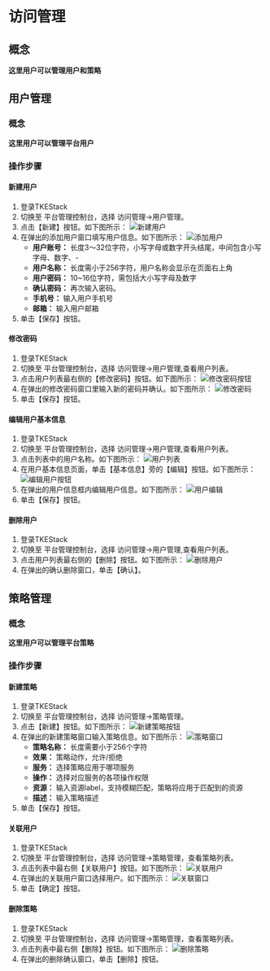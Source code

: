 # 访问管理
## 概念
**这里用户可以管理用户和策略**

## 用户管理
### 概念
**这里用户可以管理平台用户**
### 操作步骤
#### 新建用户
  1. 登录TKEStack
  2. 切换至 平台管理控制台，选择 访问管理->用户管理。
  3. 点击【新建】按钮。如下图所示：
   ![新建用户](images/新建用户.png)
  4. 在弹出的添加用户窗口填写用户信息。如下图所示：
   ![添加用户](images/添加用户.png)
      + **用户账号：** 长度3～32位字符，小写字母或数字开头结尾，中间包含小写字母、数字、-
      + **用户名称：** 长度需小于256字符，用户名称会显示在页面右上角
      + **用户密码：** 10~16位字符，需包括大小写字母及数字
      + **确认密码：** 再次输入密码。
      + **手机号：** 输入用户手机号
      + **邮箱：** 输入用户邮箱
  5. 单击【保存】按钮。
#### 修改密码
  1. 登录TKEStack
  2. 切换至 平台管理控制台，选择 访问管理->用户管理,查看用户列表。
  3. 点击用户列表最右侧的【修改密码】按钮。如下图所示：
   ![修改密码按钮](images/修改密码按钮.png) 
  4. 在弹出的修改密码窗口里输入新的密码并确认。如下图所示：
   ![修改密码](images/修改密码.png) 
  5. 单击【保存】按钮。
#### 编辑用户基本信息
  1. 登录TKEStack
  2. 切换至 平台管理控制台，选择 访问管理->用户管理,查看用户列表。
  3. 点击列表中的用户名称。如下图所示：
   ![用户列表](images/用户列表.png) 
  4. 在用户基本信息页面，单击【基本信息】旁的【编辑】按钮。如下图所示：
   ![编辑用户按钮](images/编辑用户按钮.png) 
  5. 在弹出的用户信息框内编辑用户信息。如下图所示：
   ![用户编辑](images/用户编辑.png) 
  6. 单击【保存】按钮。
#### 删除用户
  1. 登录TKEStack
  2. 切换至 平台管理控制台，选择 访问管理->用户管理,查看用户列表。
  3. 点击用户列表最右侧的【删除】按钮。如下图所示：
   ![删除用户](images/删除用户.png) 
  4. 在弹出的确认删除窗口，单击【确认】。


## 策略管理
### 概念
**这里用户可以管理平台策略**
### 操作步骤
#### 新建策略
  1. 登录TKEStack
  2. 切换至 平台管理控制台，选择 访问管理->策略管理。
  3. 点击【新建】按钮。如下图所示：
   ![新建策略按钮](images/新建策略按钮.png)
  4. 在弹出的新建策略窗口输入策略信息。如下图所示：
   ![策略窗口](images/策略窗口.png)
     + **策略名称：** 长度需要小于256个字符
     + **效果：** 策略动作，允许/拒绝
     + **服务：** 选择策略应用于哪项服务
     + **操作：** 选择对应服务的各项操作权限
     + **资源：** 输入资源label，支持模糊匹配，策略将应用于匹配到的资源
     + **描述：** 输入策略描述
  5. 单击【保存】按钮。
#### 关联用户
  1. 登录TKEStack
  2. 切换至 平台管理控制台，选择 访问管理->策略管理，查看策略列表。
  3. 点击列表中最右侧【关联用户】按钮。如下图所示：
   ![关联用户](images/关联用户.png)
  4. 在弹出的关联用户窗口选择用户。如下图所示：
   ![关联窗口](images/关联窗口.png)
  5. 单击【确定】按钮。
#### 删除策略
  1. 登录TKEStack
  2. 切换至 平台管理控制台，选择 访问管理->策略管理，查看策略列表。
  3. 点击列表中最右侧【删除】按钮。如下图所示：
   ![删除策略](images/删除策略.png)
  4. 在弹出的删除确认窗口，单击【删除】按钮。
 